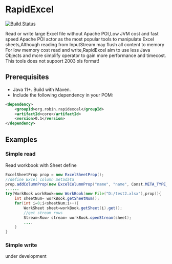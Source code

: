RapidExcel
=========
[![Build Status](https://github.com/robinhood-jim/RapidExcel/actions/workflows/maven.yml/badge.svg?branch=main)](https://github.com/robinhood-jim/RapidExcel/actions)

Read or write large Excel file without Apache POI,Low JVM cost and fast speed
Apache POI actor as the most popular tools to manipulate Excel sheets,Although reading from InputStream may flush all content to memory
For low memory cost read and write,RapidExcel aim to use less Java Objects and more simplify operator to gain more performance and timecost.
This tools does not supoort 2003 xls format!

## Prerequisites

- Java 11+. Build with Maven.
- Include the following dependency in your POM:
```xml
<dependency>
    <groupId>org.robin.rapidexcel</groupId>
    <artifactId>core</artifactId>
    <version>0.1</version>
</dependency>
```

## Examples

### Simple read
Read workbook with Sheet define
```java
ExcelSheetProp prop = new ExcelSheetProp();
//define Excel column metadata
prop.addColumnProp(new ExcelColumnProp("name", "name", Const.META_TYPE_STRING, false));
......
try(WorkBook workBook=new WorkBook(new File("D:/test2.xlsx"),prop)){
    int sheetNum= workBook.getSheetNum();
    for(int i=0;i<sheetNum;i++){
        WorkSheet sheet=workBook.getSheet(i).get();
        //get stream rows
        Stream<Row> stream= workBook.openStream(sheet);
        ....
    }
}
```

### Simple write
under development